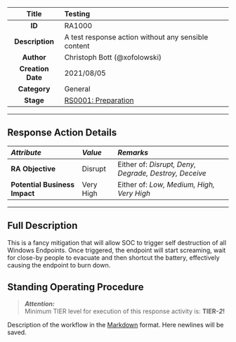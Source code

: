 | Title                       | Testing         |
|:---------------------------:|:--------------------|
| **ID**                      | RA1000            |
| **Description**             | A test response action without any sensible content   |
| **Author**                  | Christoph Bott (@xofolowski)        |
| **Creation Date**           | 2021/08/05 |
| **Category**                | General      |
| **Stage**                   |[RS0001: Preparation](../Response_Stages/RS0001.md)| 

---


  
## Response Action Details 
|*Attribute*|*Value*|*Remarks*|
|:---|:---|:---|
| **RA Objective**    |Disrupt | Either of: *Disrupt, Deny, Degrade, Destroy, Deceive*| 
| **Potential Business Impact** |Very High| Either of: *Low, Medium, High, Very High*|

---

  
  
## Full Description
This is a fancy mitigation that will allow SOC to trigger self destruction of all Windows Endpoints.
Once triggered, the endpoint will start screaming, wait for close-by people to evacuate and then shortcut the battery, effectively causing the endpoint to burn down.

  
  
## Standing Operating Procedure
     
> ***Attention:***  
> Minimum TIER level for execution of this response activity is: **TIER-*2*!** 
	 
Description of the workflow in the [Markdown](https://github.com/adam-p/markdown-here/wiki/Markdown-Cheatsheet) format.
Here newlines will be saved.

  
